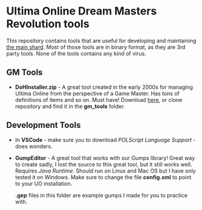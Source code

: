# Ultima Online Dream Masters Revolution tools

This repository contains tools that are useful for developing and maintaining [the main shard](https://www.github.com/karolswdev/ultima-online-dmr). Most of those tools are in binary format, as they are 3rd party tools. None of the tools contains any kind of virus.

## GM Tools

 * **DoHInstaller.zip** - A great tool created in the early 2000s for managing Ultima Online from the perspective of a Game Master. Has tons of definitions of items and so on. Must have! Download [here](gm_tools/DoHInstaller.zip?raw=true), or clone repository and find it in the **gm_tools** folder.

 ## Development Tools

* In **VSCode** - make sure you to download *POLScript Language Support* - does wonders.

* **GumpEditor** - A great tool that works with our Gumps library! Great way to create sadly, I lost the source to this great tool, but it still works well. Requires *Java Runtime*. Should run on Linux and Mac OS but I have only tested it on Windows. Make sure to change the file **config.xml** to point to your UO installation.

    **.gep** files in this folder are example gumps I made for you to practice with.
